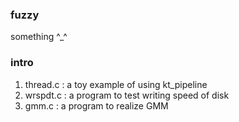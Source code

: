 ### fuzzy
something ^_^
### intro
1. thread.c : a toy example of using kt_pipeline
2. wrspdt.c : a program to test writing speed of disk
3. gmm.c : a program to realize GMM 
